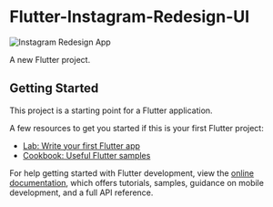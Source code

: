 # Flutter-Instagram-Redesign-UI

![Instagram Redesign App](https://github.com/nobelleon/Flutter-Instagram-Redesign-UI/assets/76748114/2c0be6b1-fae2-4ed8-948b-b6020b269a0f)

A new Flutter project.  

## Getting Started

This project is a starting point for a Flutter application.

A few resources to get you started if this is your first Flutter project:

- [Lab: Write your first Flutter app](https://docs.flutter.dev/get-started/codelab)
- [Cookbook: Useful Flutter samples](https://docs.flutter.dev/cookbook)

For help getting started with Flutter development, view the
[online documentation](https://docs.flutter.dev/), which offers tutorials,
samples, guidance on mobile development, and a full API reference.

